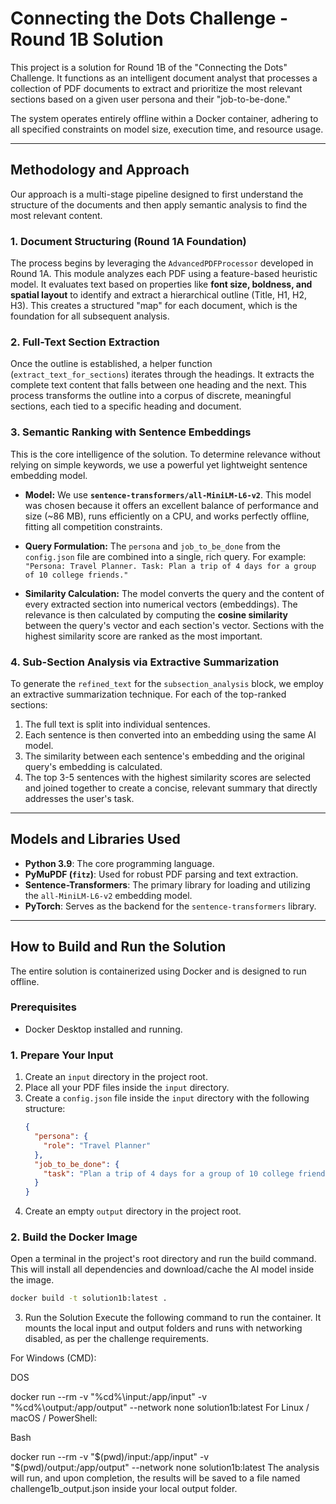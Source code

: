 # Connecting the Dots Challenge - Round 1B Solution

This project is a solution for Round 1B of the "Connecting the Dots" Challenge. It functions as an intelligent document analyst that processes a collection of PDF documents to extract and prioritize the most relevant sections based on a given user persona and their "job-to-be-done."

The system operates entirely offline within a Docker container, adhering to all specified constraints on model size, execution time, and resource usage.

---
## Methodology and Approach

Our approach is a multi-stage pipeline designed to first understand the structure of the documents and then apply semantic analysis to find the most relevant content.

### 1. Document Structuring (Round 1A Foundation)

The process begins by leveraging the `AdvancedPDFProcessor` developed in Round 1A. This module analyzes each PDF using a feature-based heuristic model. It evaluates text based on properties like **font size, boldness, and spatial layout** to identify and extract a hierarchical outline (Title, H1, H2, H3). This creates a structured "map" for each document, which is the foundation for all subsequent analysis.

### 2. Full-Text Section Extraction

Once the outline is established, a helper function (`extract_text_for_sections`) iterates through the headings. It extracts the complete text content that falls between one heading and the next. This process transforms the outline into a corpus of discrete, meaningful sections, each tied to a specific heading and document.

### 3. Semantic Ranking with Sentence Embeddings

This is the core intelligence of the solution. To determine relevance without relying on simple keywords, we use a powerful yet lightweight sentence embedding model.

* **Model:** We use **`sentence-transformers/all-MiniLM-L6-v2`**. This model was chosen because it offers an excellent balance of performance and size (~86 MB), runs efficiently on a CPU, and works perfectly offline, fitting all competition constraints.

* **Query Formulation:** The `persona` and `job_to_be_done` from the `config.json` file are combined into a single, rich query. For example: `"Persona: Travel Planner. Task: Plan a trip of 4 days for a group of 10 college friends."`

* **Similarity Calculation:** The model converts the query and the content of every extracted section into numerical vectors (embeddings). The relevance is then calculated by computing the **cosine similarity** between the query's vector and each section's vector. Sections with the highest similarity score are ranked as the most important.

### 4. Sub-Section Analysis via Extractive Summarization

To generate the `refined_text` for the `subsection_analysis` block, we employ an extractive summarization technique. For each of the top-ranked sections:
1.  The full text is split into individual sentences.
2.  Each sentence is then converted into an embedding using the same AI model.
3.  The similarity between each sentence's embedding and the original query's embedding is calculated.
4.  The top 3-5 sentences with the highest similarity scores are selected and joined together to create a concise, relevant summary that directly addresses the user's task.

---
## Models and Libraries Used

* **Python 3.9**: The core programming language.
* **PyMuPDF (`fitz`)**: Used for robust PDF parsing and text extraction.
* **Sentence-Transformers**: The primary library for loading and utilizing the `all-MiniLM-L6-v2` embedding model.
* **PyTorch**: Serves as the backend for the `sentence-transformers` library.

---
## How to Build and Run the Solution

The entire solution is containerized using Docker and is designed to run offline.

### Prerequisites

* Docker Desktop installed and running.

### 1. Prepare Your Input

1.  Create an `input` directory in the project root.
2.  Place all your PDF files inside the `input` directory.
3.  Create a `config.json` file inside the `input` directory with the following structure:
    ```json
    {
      "persona": {
        "role": "Travel Planner"
      },
      "job_to_be_done": {
        "task": "Plan a trip of 4 days for a group of 10 college friends."
      }
    }
    ```
4.  Create an empty `output` directory in the project root.

### 2. Build the Docker Image

Open a terminal in the project's root directory and run the build command. This will install all dependencies and download/cache the AI model inside the image.

```bash
docker build -t solution1b:latest .
```
3. Run the Solution
Execute the following command to run the container. It mounts the local input and output folders and runs with networking disabled, as per the challenge requirements.

For Windows (CMD):

DOS

docker run --rm -v "%cd%\input:/app/input" -v "%cd%\output:/app/output" --network none solution1b:latest
For Linux / macOS / PowerShell:

Bash

docker run --rm -v "$(pwd)/input:/app/input" -v "$(pwd)/output:/app/output" --network none solution1b:latest
The analysis will run, and upon completion, the results will be saved to a file named challenge1b_output.json inside your local output folder.

